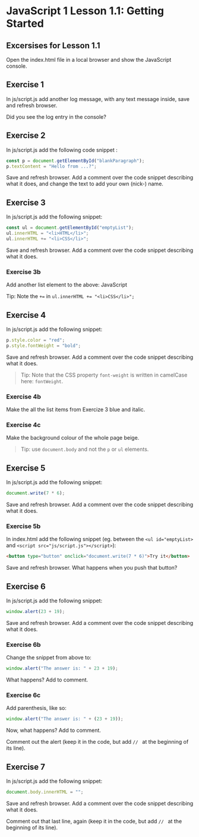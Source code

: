 # JavaScript 1 Lesson 1.1: Getting Started

## Excersises for Lesson 1.1

Open the index.html file in a local browser and show the JavaScript console.

## Exercise 1
In js/script.js add another log message, with any text message inside, save and refresh browser.

Did you see the log entry in the console?

## Exercise 2
In js/script.js add the following code snippet : 
```js
const p = document.getElementById("blankParagraph");
p.textContent = "Hello from ...?";
```
Save and refresh browser. 
Add a comment over the code snippet describing what it does, and change the text to add your own (nick-) name.

## Exercise 3
In js/script.js add the following snippet: 
```js
const ul = document.getElementById("emptyList");
ul.innerHTML = "<li>HTML</li>";
ul.innerHTML += "<li>CSS</li>";
```
Save and refresh browser.
Add a comment over the code snippet describing what it does. 

### Exercise 3b
Add another list element to the above: JavaScript

Tip: Note the `+=` in `ul.innerHTML += "<li>CSS</li>";`

## Exercise 4

In js/script.js add the following snippet: 
```js
p.style.color = "red";
p.style.fontWeight = "bold";
```
Save and refresh browser.
Add a comment over the code snippet describing what it does. 

> Tip: Note that the CSS property `font-weight` is written in camelCase here: `fontWeight`.

### Exercise 4b

Make the all the list items from Exercize 3 blue and italic.

### Exercise 4c

Make the background colour of the whole page beige.

> Tip: use `document.body` and not the `p` or `ul` elements.

## Exercise 5

In js/script.js add the following snippet: 
```js
document.write(7 * 6);
```
Save and refresh browser.
Add a comment over the code snippet describing what it does.

### Exercise 5b

In index.html add the following snippet (eg. between the `<ul id="emptyList>` and `<script src="js/script.js"></script>`): 
```html
<button type="button" onclick="document.write(7 * 6)">Try it</button>
```
Save and refresh browser.
What happens when you push that button?

## Exercise 6

In js/script.js add the following snippet: 
```js
window.alert(23 + 19);
```
Save and refresh browser.
Add a comment over the code snippet describing what it does.

### Exercise 6b

Change the snippet from above to:
```js
window.alert("The answer is: " + 23 + 19);
```
What happens? Add to comment.

### Exercise 6c

Add parenthesis, like so:
```js
window.alert("The answer is: " + (23 + 19));
```
Now, what happens? Add to comment.

Comment out the alert (keep it in the code, but add `// ` at the beginning of its line).

## Exercise 7

In js/script.js add the following snippet: 

```js
document.body.innerHTML = "";
```
Save and refresh browser.
Add a comment over the code snippet describing what it does.

Comment out that last line, again (keep it in the code, but add `// ` at the beginning of its line).
